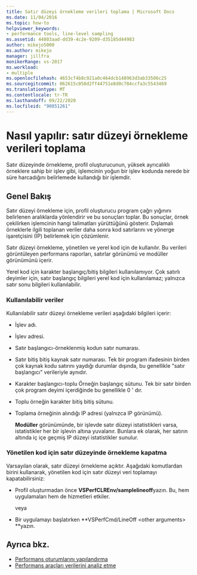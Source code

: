 ```yaml
---
title: Satır düzeyi örnekleme verileri toplama | Microsoft Docs
ms.date: 11/04/2016
ms.topic: how-to
helpviewer_keywords:
- performance tools, line-level sampling
ms.assetid: 44803aad-dd39-4c2e-9209-d35185d44983
author: mikejo5000
ms.author: mikejo
manager: jillfra
monikerRange: vs-2017
ms.workload:
- multiple
ms.openlocfilehash: 4653cf4b8c921a0c464dcb148963d3ab33506c25
ms.sourcegitcommit: 062615c058d2ff44751e8d0c704ccfa3c5543469
ms.translationtype: MT
ms.contentlocale: tr-TR
ms.lasthandoff: 09/22/2020
ms.locfileid: "90851261"
---
```

# <a name="how-to-collect-line-level-sampling-data"></a>Nasıl yapılır: satır düzeyi örnekleme verileri toplama
Satır düzeyinde örnekleme, profil oluşturucunun, yüksek ayrıcalıklı örneklere sahip bir işlev gibi, işlemcinin yoğun bir işlev kodunda nerede bir süre harcadığını belirlemede kullandığı bir işlemdir.

## <a name="overview"></a>Genel Bakış
 Satır düzeyi örnekleme için, profil oluşturucu program çağrı yığınını belirlenen aralıklarda yönlendirir ve bu sonuçları toplar. Bu sonuçlar, örnek çekilirken işlemcinin hangi talimatları yürüttüğünü gösterir. Dışlamalı örneklerle ilgili toplanan veriler daha sonra kod satırlarını ve yönerge işaretçisini (IP) belirlemek için çözümlenir.

 Satır düzeyi örnekleme, yönetilen ve yerel kod için de kullanılır. Bu verileri görüntüleyen performans raporları, satırlar görünümü ve modüller görünümünü içerir.

 Yerel kod için karakter başlangıç/bitiş bilgileri kullanılamıyor. Çok satırlı deyimler için, satır başlangıç bilgileri yerel kod için kullanılamaz; yalnızca satır sonu bilgileri kullanılabilir.

### <a name="available-data"></a>Kullanılabilir veriler
 Kullanılabilir satır düzeyi örnekleme verileri aşağıdaki bilgileri içerir:

- İşlev adı.

- İşlev adresi.

- Satır başlangıcı-örneklenmiş kodun satır numarası.

- Satır bitiş bitiş kaynak satır numarası. Tek bir program ifadesinin birden çok kaynak kodu satırını yaydığı durumlar dışında, bu genellikle "satır başlangıcı" verileriyle aynıdır.

- Karakter başlangıcı-toplu Örneğin başlangıç sütunu. Tek bir satır birden çok program deyimi içerdiğinde bu genellikle 0 ' dır.

- Toplu örneğin karakter bitiş bitiş sütunu.

- Toplama örneğinin alındığı IP adresi (yalnızca IP görünümü).

  **Modüller** görünümünde, bir işlevde satır düzeyi istatistikleri varsa, istatistikler her bir işlevin altına yuvalanır. Bunlara ek olarak, her satırın altında iç içe geçmiş IP düzeyi istatistikler sunulur.

### <a name="turn-off-line-level-sampling-for-managed-code"></a>Yönetilen kod için satır düzeyinde örnekleme kapatma
 Varsayılan olarak, satır düzeyi örnekleme açıktır. Aşağıdaki komutlardan birini kullanarak, yönetilen kod için satır düzeyi veri toplamayı kapatabilirsiniz:

- Profil oluşturmadan önce **VSPerfCLREnv/samplelineoff**yazın. Bu, hem uygulamaları hem de hizmetleri etkiler.

     veya

- Bir uygulamayı başlatırken **VSPerfCmd/LineOff \<other arguments> **yazın.

## <a name="see-also"></a>Ayrıca bkz.
- [Performans oturumlarını yapılandırma](../profiling/configuring-performance-sessions.md)
- [Performans araçları verilerini analiz etme](../profiling/analyzing-performance-tools-data.md)
